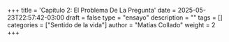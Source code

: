 +++
title = 'Capitulo 2: El Problema De La Pregunta'
date = 2025-05-23T22:57:42-03:00
draft = false
type = "ensayo"
description = ""
tags = []
categories = ["Sentido de la vida"]
author = "Matías Collado"
weight = 2
+++

